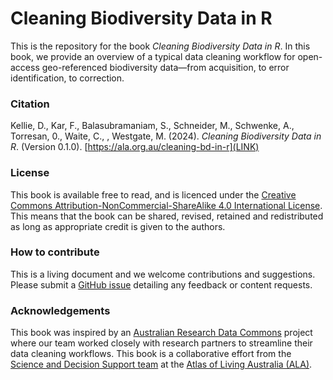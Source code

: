 # Cleaning Biodiversity Data in R

This is the repository for the book *Cleaning Biodiversity Data in R*. 
In this book, we provide an overview of a typical data cleaning workflow
for open-access geo-referenced biodiversity data—from
acquisition, to error identification, to correction.

### Citation

Kellie, D., Kar, F., Balasubramaniam, S., Schneider, M., Schwenke, A., Torresan, 0., Waite, C., <!--Fenker, J.-->, Westgate, M. (2024). *Cleaning Biodiversity Data in R*. (Version 0.1.0). [https://ala.org.au/cleaning-bd-in-r](LINK)

### License

This book is available free to read, and is licenced under the [Creative Commons Attribution-NonCommercial-ShareAlike 4.0 International License](https://creativecommons.org/licenses/by-nc-sa/4.0/). This means that the book can be shared, revised, retained and redistributed as long as appropriate credit is given to the authors.

### How to contribute

This is a living document and we welcome contributions and suggestions. Please submit a [GitHub issue](https://github.com/AtlasOfLivingAustralia/cleaning_data/issues) detailing any feedback or content requests.

### Acknowledgements

This book was inspired by an [Australian Research Data Commons](https://ardc.edu.au/) project where our team worked closely with research partners to streamline their data cleaning workflows. This book is a collaborative effort from the [Science and Decision Support team](https://labs.ala.org.au/about/) at the [Atlas of Living Australia (ALA)](https://www.ala.org.au/).
